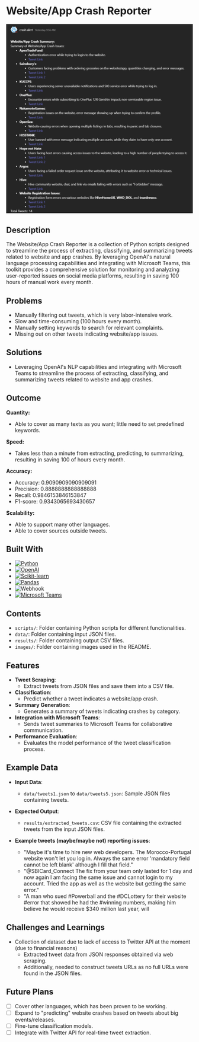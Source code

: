 # Website/App Crash Reporter

![Report Summary](images/report_summary.png)

## Description

The Website/App Crash Reporter is a collection of Python scripts designed to streamline the process of extracting, classifying, and summarizing tweets related to website and app crashes. By leveraging OpenAI's natural language processing capabilities and integrating with Microsoft Teams, this toolkit provides a comprehensive solution for monitoring and analyzing user-reported issues on social media platforms, resulting in saving 100 hours of manual work every month.

## Problems

- Manually filtering out tweets, which is very labor-intensive work.
- Slow and time-consuming (100 hours every month).
- Manually setting keywords to search for relevant complaints.
- Missing out on other tweets indicating website/app issues.

## Solutions

- Leveraging OpenAI's NLP capabilities and integrating with Microsoft Teams to streamline the process of extracting, classifying, and summarizing tweets related to website and app crashes.

## Outcome

**Quantity:**
- Able to cover as many texts as you want; little need to set predefined keywords.

**Speed:**
- Takes less than a minute from extracting, predicting, to summarizing, resulting in saving 100 of hours every month.

**Accuracy:**
- Accuracy: 0.9090909090909091
- Precision: 0.8888888888888888
- Recall: 0.9846153846153847
- F1-score: 0.9343065693430657

**Scalability:**
- Able to support many other languages.
- Able to cover sources outside tweets.

## Built With

- [![Python](https://img.shields.io/badge/Python-3776AB?style=for-the-badge&logo=python&logoColor=white)](https://www.python.org/)
- [![OpenAI](https://img.shields.io/badge/OpenAI-FF6600?style=for-the-badge&logo=openai&logoColor=white)](https://openai.com/)
- [![Scikit-learn](https://img.shields.io/badge/scikit--learn-F7931E?style=for-the-badge&logo=scikit-learn&logoColor=white)](https://scikit-learn.org/stable/)
- [![Pandas](https://img.shields.io/badge/pandas-150458?style=for-the-badge&logo=pandas&logoColor=white)](https://pandas.pydata.org/)
- ![Webhook](https://img.shields.io/badge/Webhook-FFB6C1?style=for-the-badge&logo=webhook&logoColor=white)
- [![Microsoft Teams](https://img.shields.io/badge/Microsoft%20Teams-6264A7?style=for-the-badge&logo=microsoft-teams&logoColor=white)](https://www.microsoft.com/en-us/microsoft-teams/group-chat-software)

## Contents
- `scripts/`: Folder containing Python scripts for different functionalities.
- `data/`: Folder containing input JSON files.
- `results/`: Folder containing output CSV files.
- `images/`: Folder containing images used in the README.

## Features
- **Tweet Scraping**:
  - Extract tweets from JSON files and save them into a CSV file.
- **Classification**:
  - Predict whether a tweet indicates a website/app crash.
- **Summary Generation**:
  - Generates a summary of tweets indicating crashes by category.
- **Integration with Microsoft Teams**:
  - Sends tweet summaries to Microsoft Teams for collaborative communication.
- **Performance Evaluation**:
  - Evaluates the model performance of the tweet classification process.

## Example Data
- **Input Data**:
  - `data/tweets1.json` to `data/tweets5.json`: Sample JSON files containing tweets.

- **Expected Output**:
  - `results/extracted_tweets.csv`: CSV file containing the extracted tweets from the input JSON files.

- **Example tweets (maybe/maybe not) reporting issues**:
  - "Maybe it's time to hire new web developers. The Morocco-Portugal website won't let you log in. Always the same error 'mandatory field cannot be left blank' although I fill that field."
  - "@SBICard_Connect The fix from your team only lasted for 1 day and now again I am facing the same issue and cannot login to my account. Tried the app as well as the website but getting the same error."
  - "A man who sued #Powerball and the #DCLottery for their website #error that showed he had the #winning numbers, making him believe he would receive $340 million last year, will

## Challenges and Learnings
- Collection of dataset due to lack of access to Twitter API at the moment (due to financial reasons)
  - Extracted tweet data from JSON responses obtained via web scraping.
  - Additionally, needed to construct tweets URLs as no full URLs were found in the JSON files.

## Future Plans
- [ ] Cover other languages, which has been proven to be working.
- [ ] Expand to "predicting" website crashes based on tweets about big events/releases.
- [ ] Fine-tune classification models.
- [ ] Integrate with Twitter API for real-time tweet extraction.